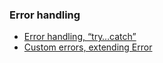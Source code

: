 ### Error handling

- [Error handling, “try…catch”](books/javascript/errorhandling-try-catch)
- [Custom errors, extending Error](books/javascript/custom-errors)

